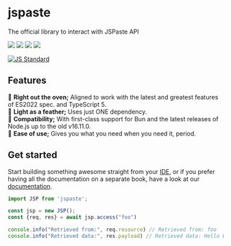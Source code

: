 # jspaste

The official library to interact with JSPaste API

[![](https://badgen.net/npm/v/jspaste)](https://www.npmjs.com/package/jspaste)
[![](https://badgen.net/packagephobia/install/jspaste)](https://packagephobia.com/result?p=jspaste)
[![](https://badgen.net/codecov/c/github/jspaste/jspaste)](https://app.codecov.io/gh/jspaste/jspaste)
[![](https://badgen.net/github/checks/jspaste/jspaste)](https://github.com/jspaste/jspaste)

[![JS Standard](https://cdn.jsdelivr.net/gh/standard/standard@master/badge.svg)](https://github.com/standard/standard)

## Features

🔸 __Right out the oven;__ Aligned to work with the latest and greatest features of ES2022 spec. and TypeScript 5.\
🔸 __Light as a feather;__ Uses just ONE dependency. \
🔸 __Compatibility;__ With first-class support for Bun and the latest releases of Node.js up to the old v16.11.0. \
🔸 __Ease of use;__ Gives you what you need when you need it, period.

## Get started

Start building something awesome straight from your [IDE](https://paka.dev/npm/jspaste), or if you prefer having all the
documentation on a separate
book, have a look at our [documentation](https://github.com/jspaste/jspaste/wiki/Get-started).

```js
import JSP from 'jspaste';

const jsp = new JSP();
const {req, res} = await jsp.access("foo")

console.info("Retrieved from:", req.resource) // Retrieved from: foo
console.info("Retrieved data:", res.payload) // Retrieved data: Hello World!
```